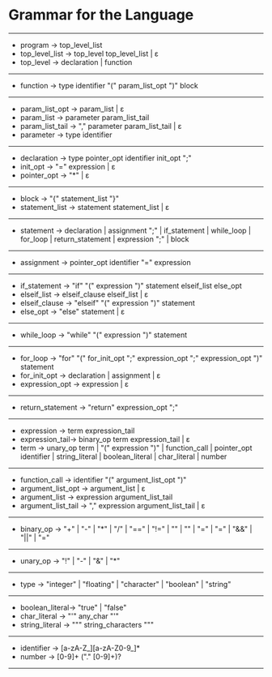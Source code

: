 # Grammar for the Language

---

- program        → top_level_list
- top_level_list → top_level top_level_list | ε
- top_level      → declaration | function

---

- function       → type identifier "(" param_list_opt ")" block

---

- param_list_opt → param_list | ε
- param_list     → parameter param_list_tail
- param_list_tail → "," parameter param_list_tail | ε
- parameter      → type identifier

---

- declaration    → type pointer_opt identifier init_opt ";"
- init_opt       → "=" expression | ε
- pointer_opt    → "*" | ε

---

- block          → "{" statement_list "}"
- statement_list → statement statement_list | ε

---

- statement      → declaration
                 | assignment ";"
                 | if_statement
                 | while_loop
                 | for_loop
                 | return_statement
                 | expression ";"
                 | block

---

- assignment     → pointer_opt identifier "=" expression

---

- if_statement   → "if" "(" expression ")" statement elseif_list else_opt
- elseif_list    → elseif_clause elseif_list | ε
- elseif_clause  → "elseif" "(" expression ")" statement
- else_opt       → "else" statement | ε

---

- while_loop     → "while" "(" expression ")" statement

---

- for_loop       → "for" "(" for_init_opt ";" expression_opt ";" expression_opt ")" statement
- for_init_opt   → declaration | assignment | ε
- expression_opt → expression | ε

---

- return_statement → "return" expression_opt ";"

---

- expression     → term expression_tail
- expression_tail→ binary_op term expression_tail | ε
- term           → unary_op term
                 | "(" expression ")"
                 | function_call
                 | pointer_opt identifier
                 | string_literal
                 | boolean_literal
                 | char_literal
                 | number

---

- function_call  → identifier "(" argument_list_opt ")"
- argument_list_opt → argument_list | ε
- argument_list  → expression argument_list_tail
- argument_list_tail → "," expression argument_list_tail | ε

---

- binary_op      → "+" | "-" | "*" | "/" 
                 | "==" | "!=" | "" | "" | "=" | "=" 
                 | "&&" | "||" | "="

---

- unary_op       → "!" | "-" | "&" | "*"

---

- type           → "integer" | "floating" | "character" | "boolean" | "string"

---

- boolean_literal→ "true" | "false"
- char_literal   → "'" any_char "'"
- string_literal → "\"" string_characters "\""

---

- identifier     → [a-zA-Z_][a-zA-Z0-9_]*
- number         → [0-9]+ ("." [0-9]+)?

---